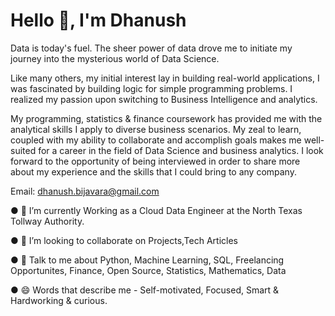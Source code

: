 # Hello 👋, I'm Dhanush

Data is today's fuel. The sheer power of data drove me to initiate my journey into the mysterious world of Data Science.

Like many others, my initial interest lay in building real-world applications, I was fascinated by building logic for simple programming problems. I realized my passion upon switching to Business Intelligence and analytics. 

My programming, statistics & finance coursework has provided me with the analytical skills I apply to diverse business scenarios. My zeal to learn, coupled with my ability to collaborate and accomplish goals makes me well-suited for a career in the field of Data Science and business analytics. I look forward to the opportunity of being interviewed in order to share more about my experience and the skills that I could bring to any company.

Email: dhanush.bijavara@gmail.com



● 🌱 I’m currently Working as a Cloud Data Engineer at the North Texas Tollway Authority.

● 👯 I’m looking to collaborate on Projects,Tech Articles

● 💬 Talk to me about Python, Machine Learning, SQL, Freelancing Opportunites, Finance, Open Source, Statistics, Mathematics, Data

● 😄 Words that describe me - Self-motivated, Focused, Smart & Hardworking & curious.
